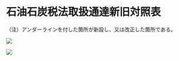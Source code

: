# 石油石炭税法取扱通達新旧対照表

（注）アンダーラインを付した箇所が新設し、又は改正した箇所である。

![](https://www.nta.go.jp/tmp/2453c018-09a3-42ed-a99d-06b60e3dfe14/images/d98a097e8dbdabcaac1e7d4cdd6d4d24b6bf80826af4648a1a8894d06dec8c34.jpg)

![](https://www.nta.go.jp/tmp/2453c018-09a3-42ed-a99d-06b60e3dfe14/images/2ebce8725118c124e43db9f38424f6abdcd69e421230a43d9c21ceb44d4e1b8a.jpg)
